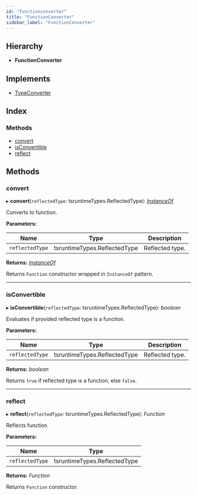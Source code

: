 ```yaml
---
id: "functionconverter"
title: "FunctionConverter"
sidebar_label: "FunctionConverter"
---
```


## Hierarchy

* **FunctionConverter**

## Implements

* [TypeConverter](../interfaces/types.typeconverter.md)

## Index

### Methods

* [convert](functionconverter.md#convert)
* [isConvertible](functionconverter.md#isconvertible)
* [reflect](functionconverter.md#reflect)

## Methods

###  convert

▸ **convert**(`reflectedType`: tsruntimeTypes.ReflectedType): *[InstanceOf](instanceof.md)*

Converts to function.

**Parameters:**

Name | Type | Description |
------ | ------ | ------ |
`reflectedType` | tsruntimeTypes.ReflectedType | Reflected type. |

**Returns:** *[InstanceOf](instanceof.md)*

Returns `Function` constructor wrapped in `InstanceOf` pattern.

___

###  isConvertible

▸ **isConvertible**(`reflectedType`: tsruntimeTypes.ReflectedType): *boolean*

Evaluates if provided reflected type is a function.

**Parameters:**

Name | Type | Description |
------ | ------ | ------ |
`reflectedType` | tsruntimeTypes.ReflectedType | Reflected type. |

**Returns:** *boolean*

Returns `true` if reflected type is a function, else `false`.

___

###  reflect

▸ **reflect**(`reflectedType`: tsruntimeTypes.ReflectedType): *Function*

Reflects function.

**Parameters:**

Name | Type |
------ | ------ |
`reflectedType` | tsruntimeTypes.ReflectedType |

**Returns:** *Function*

Returns `Function` constructor.
